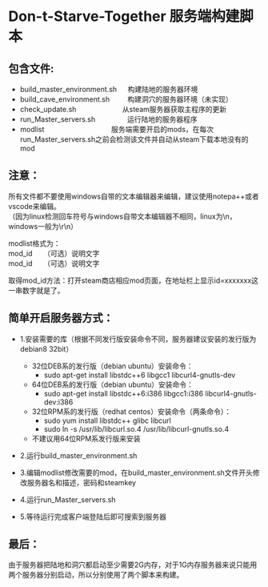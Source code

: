  Don-t-Starve-Together 服务端构建脚本
=======================================

包含文件:
---------------------------------------
* build_master_environment.sh &emsp; 构建陆地的服务器环境<br>
* build_cave_environment.sh &emsp;&emsp; 构建洞穴的服务器环境（未实现）<br>
* check_update.sh &emsp;&emsp;&emsp;&emsp;&emsp;&emsp; 从steam服务器获取主程序的更新<br>
* run_Master_servers.sh &emsp;&emsp;&emsp;&emsp; 运行陆地的服务器程序<br>
* modlist &emsp; &emsp;&emsp;&emsp;&emsp;&emsp;&emsp;&emsp;&emsp;服务端需要开启的mods，在每次run_Master_servers.sh之前会检测该文件并自动从steam下载本地没有的mod<br>

注意：
-----
所有文件都不要使用windows自带的文本编辑器来编辑，建议使用notepa++或者vscode来编辑。<br>
（因为linux检测回车符号与windows自带文本编辑器不相同，linux为\n，windows一般为\r\n）<br>

modlist格式为：<br>
mod_id &emsp; （可选）说明文字<br>
mod_id &emsp; （可选）说明文字<br>

取得mod_id方法：打开steam商店相应mod页面，在地址栏上显示id=xxxxxxx这一串数字就是了。<br>


简单开启服务器方式：
-----------------
* 1.安装需要的库（根据不同发行版安装命令不同，服务器建议安装的发行版为debian8 32bit）<br>
	* 32位DEB系的发行版（debian ubuntu）安装命令：<br>
		* sudo apt-get install libstdc++6 libgcc1 libcurl4-gnutls-dev<br>
	* 64位DEB系的发行版（debian ubuntu）安装命令：  <br>
		* sudo apt-get install libstdc++6:i386 libgcc1:i386 libcurl4-gnutls-dev:i386<br>
	* 32位RPM系的发行版（redhat centos）安装命令（两条命令）： <br>
		* sudo yum install libstdc++ glibc libcurl <br>
		* sudo ln -s /usr/lib/libcurl.so.4 /usr/lib/libcurl-gnutls.so.4<br>
	* 不建议用64位RPM系发行版来安装<br>
    
* 2.运行build_master_environment.sh <br>

* 3.编辑modlist修改需要的mod，在build_master_environment.sh文件开头修改服务器名和描述，密码和steamkey<br>

* 4.运行run_Master_servers.sh <br>

* 5.等待运行完成客户端登陆后即可搜索到服务器<br>

最后：
-----
由于服务器把陆地和洞穴都启动至少需要2G内存，对于1G内存服务器来说只能用两个服务器分别启动，所以分别使用了两个脚本来构建。<br>